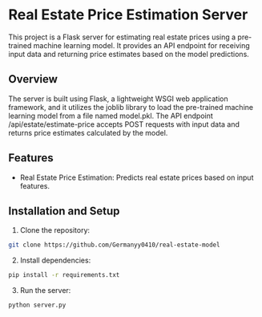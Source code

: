 # Real Estate Price Estimation Server
This project is a Flask server for estimating real estate prices using a pre-trained machine learning model. It provides an API endpoint for receiving input data and returning price estimates based on the model predictions.

## Overview
The server is built using Flask, a lightweight WSGI web application framework, and it utilizes the joblib library to load the pre-trained machine learning model from a file named model.pkl. The API endpoint /api/estate/estimate-price accepts POST requests with input data and returns price estimates calculated by the model.

## Features
- Real Estate Price Estimation: Predicts real estate prices based on input features.

## Installation and Setup
1. Clone the repository:
```bash
git clone https://github.com/Germanyy0410/real-estate-model
```
2. Install dependencies:
```bash
pip install -r requirements.txt
```
3. Run the server:
```bash
python server.py
```